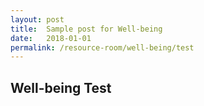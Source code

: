 ```yaml
---
layout: post
title:  Sample post for Well-being
date:   2018-01-01
permalink: /resource-room/well-being/test
---
```


## Well-being Test